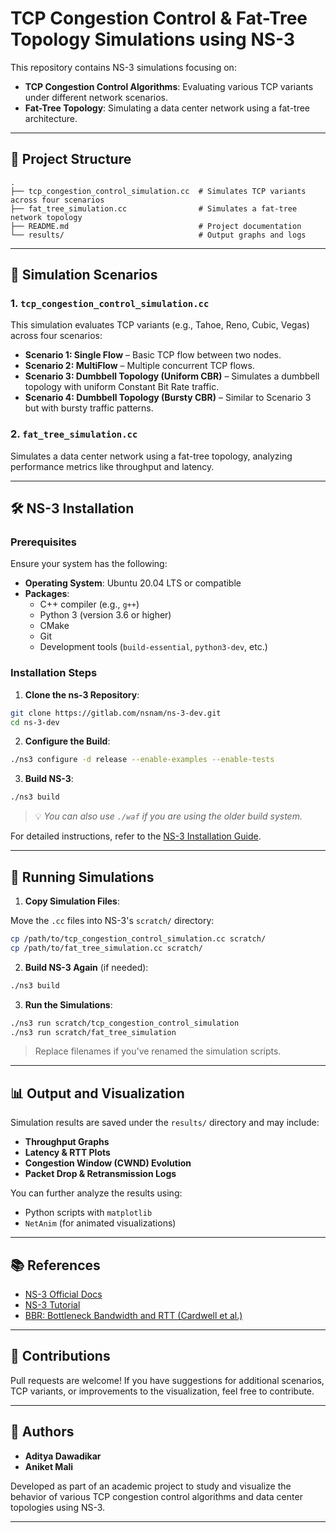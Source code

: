 # TCP Congestion Control & Fat-Tree Topology Simulations using NS-3

This repository contains NS-3 simulations focusing on:

- **TCP Congestion Control Algorithms**: Evaluating various TCP variants under different network scenarios.
- **Fat-Tree Topology**: Simulating a data center network using a fat-tree architecture.

---

## 📁 Project Structure

```
.
├── tcp_congestion_control_simulation.cc  # Simulates TCP variants across four scenarios
├── fat_tree_simulation.cc                # Simulates a fat-tree network topology
├── README.md                             # Project documentation
└── results/                              # Output graphs and logs
```

---

## 🧪 Simulation Scenarios

### 1. `tcp_congestion_control_simulation.cc`

This simulation evaluates TCP variants (e.g., Tahoe, Reno, Cubic, Vegas) across four scenarios:

- **Scenario 1: Single Flow** – Basic TCP flow between two nodes.
- **Scenario 2: MultiFlow** – Multiple concurrent TCP flows.
- **Scenario 3: Dumbbell Topology (Uniform CBR)** – Simulates a dumbbell topology with uniform Constant Bit Rate traffic.
- **Scenario 4: Dumbbell Topology (Bursty CBR)** – Similar to Scenario 3 but with bursty traffic patterns.

### 2. `fat_tree_simulation.cc`

Simulates a data center network using a fat-tree topology, analyzing performance metrics like throughput and latency.

---

## 🛠️ NS-3 Installation

### Prerequisites

Ensure your system has the following:

- **Operating System**: Ubuntu 20.04 LTS or compatible
- **Packages**:
  - C++ compiler (e.g., `g++`)
  - Python 3 (version 3.6 or higher)
  - CMake
  - Git
  - Development tools (`build-essential`, `python3-dev`, etc.)

### Installation Steps

1. **Clone the ns-3 Repository**:

```bash
git clone https://gitlab.com/nsnam/ns-3-dev.git
cd ns-3-dev
```

2. **Configure the Build**:

```bash
./ns3 configure -d release --enable-examples --enable-tests
```

3. **Build NS-3**:

```bash
./ns3 build
```

> 💡 *You can also use `./waf` if you are using the older build system.*

For detailed instructions, refer to the [NS-3 Installation Guide](https://www.nsnam.org/docs/installation/singlehtml/).

---

## 🚀 Running Simulations

1. **Copy Simulation Files**:

Move the `.cc` files into NS-3's `scratch/` directory:

```bash
cp /path/to/tcp_congestion_control_simulation.cc scratch/
cp /path/to/fat_tree_simulation.cc scratch/
```

2. **Build NS-3 Again** (if needed):

```bash
./ns3 build
```

3. **Run the Simulations**:

```bash
./ns3 run scratch/tcp_congestion_control_simulation
./ns3 run scratch/fat_tree_simulation
```

> Replace filenames if you've renamed the simulation scripts.

---

## 📊 Output and Visualization

Simulation results are saved under the `results/` directory and may include:

- **Throughput Graphs**
- **Latency & RTT Plots**
- **Congestion Window (CWND) Evolution**
- **Packet Drop & Retransmission Logs**

You can further analyze the results using:

- Python scripts with `matplotlib`
- `NetAnim` (for animated visualizations)

---

## 📚 References

- [NS-3 Official Docs](https://www.nsnam.org/docs/)
- [NS-3 Tutorial](https://www.nsnam.org/docs/tutorial/html/)
- [BBR: Bottleneck Bandwidth and RTT (Cardwell et al.)](https://queue.acm.org/detail.cfm?id=3022184)

---

## 🤝 Contributions

Pull requests are welcome! If you have suggestions for additional scenarios, TCP variants, or improvements to the visualization, feel free to contribute.

---

## 👥 Authors

- **Aditya Dawadikar**
- **Aniket Mali**

Developed as part of an academic project to study and visualize the behavior of various TCP congestion control algorithms and data center topologies using NS-3.

---
